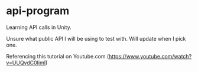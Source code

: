 # api-program
Learning API calls in Unity.

Unsure what public API I will be using to test with. 
Will update when I pick one.

Referencing this tutorial on Youtube.com 
(https://www.youtube.com/watch?v=UUQydC0IimI)
